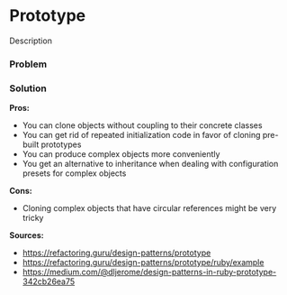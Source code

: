 # Prototype

Description

### Problem

### Solution

**Pros:**
- You can clone objects without coupling to their concrete classes
- You can get rid of repeated initialization code in favor of cloning pre-built prototypes
- You can produce complex objects more conveniently
- You get an alternative to inheritance when dealing with configuration presets for complex objects

**Cons:**
- Cloning complex objects that have circular references might be very tricky

**Sources:**
- https://refactoring.guru/design-patterns/prototype
- https://refactoring.guru/design-patterns/prototype/ruby/example
- https://medium.com/@dljerome/design-patterns-in-ruby-prototype-342cb26ea75

